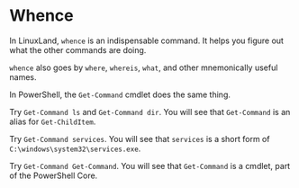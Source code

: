 # Whence

In LinuxLand, `whence` is an indispensable command. It helps you
figure out what the other commands are doing.

`whence` also goes by `where`, `whereis`, `what`, and other
mnemonically useful names.

In PowerShell, the `Get-Command` cmdlet does the same thing.

Try `Get-Command ls` and `Get-Command dir`. You will see that 
`Get-Command` is an alias for `Get-ChildItem`.

Try `Get-Command services`. You will see that `services` is
a short form of `C:\windows\system32\services.exe`.

Try `Get-Command Get-Command`. You will see that `Get-Command`
is a cmdlet, part of the PowerShell Core.

